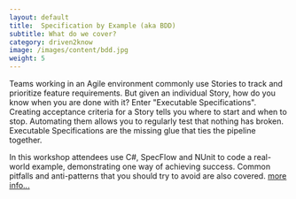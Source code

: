 ```yaml
---
layout: default
title:  Specification by Example (aka BDD)
subtitle: What do we cover?
category: driven2know
image: /images/content/bdd.jpg
weight: 5
---
```

Teams working in an Agile environment commonly use Stories to track and prioritize feature requirements. But given an individual Story, how do you know when you are done with it? Enter "Executable Specifications". Creating acceptance criteria for a Story tells you where to start and when to stop. Automating them allows you to regularly test that nothing has broken. Executable Specifications are the missing glue that ties the pipeline together.

In this workshop attendees use C#, SpecFlow and NUnit to code a real-world example, demonstrating one way of achieving success. Common pitfalls and anti-patterns that you should try to avoid are also covered.
[more info...](/Pages/Workshops/driven2know-SpecificationByExample)